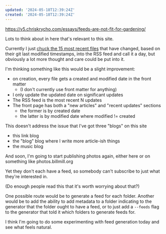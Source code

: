 ```yaml
---
updated: '2024-05-18T12:39:24Z'
created: '2024-05-18T12:39:24Z'
---
```

https://v5.chriskrycho.com/essays/feeds-are-not-fit-for-gardening/

Lots to think about in here that's relevant to this site.

Currently I just [chuck the 15 most recent files](https://github.com/llimllib/obsidian_notes/blob/361d3717c4d63b5ce295e13045be420d99c58d84/run.py#L596-L603) that have changed, based on their git last modified timestamps, into the RSS feed and call it a day, but obviously a lot more thought and care could be put into it.

I'm thinking something like this would be a slight improvement:

- on creation, every file gets a created and modified date in the front matter
	- (I don't currently use front matter for anything)
- I only update the updated date on significant updates
- The RSS feed is the most recent N updates
- The front page has both a "new articles" and "recent updates" sections
	- the former is by created date
	- the latter is by modified date where modified != created

This doesn't address the issue that I've got three "blogs" on this site
- this link blog
- the "blog" blog where I write more article-ish things
- the music blog

And soon, I'm going to start publishing photos again, either here or on something like photos.billmill.org

Yet they don't each have a feed, so somebody can't subscribe to just what they're interested in.

(Do enough people read this that it's worth worrying about that?)

One possible route would be to generate a feed for each folder. Another would be to add the ability to add metadata to a folder indicating to the generator that the folder ought to have a feed, or to just add a `--feeds` flag to the generator that told it which folders to generate feeds for.

I think I'm going to do some experimenting with feed generation today and see what feels natural.
